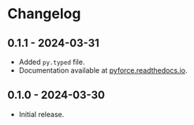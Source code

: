 # Changelog

## 0.1.1 - 2024-03-31

- Added `py.typed` file.
- Documentation available at [pyforce.readthedocs.io](https://pyforce.readthedocs.io/en/latest/).

## 0.1.0 - 2024-03-30

- Initial release.
